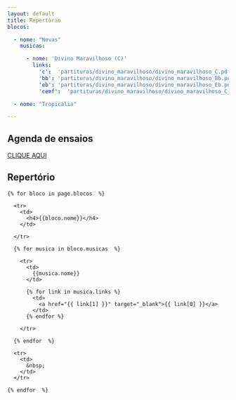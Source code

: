 ```yaml
---
layout: default
title: Repertório
blocos:

  - nome: "Novas"
    musicas:

      - nome: 'Divino Maravilhoso (C)'
        links:
          'c':  'partituras/divino_maravilhoso/divino_maravilhoso_C.pdf'
          'bb': 'partituras/divino_maravilhoso/divino_maravilhoso_Bb.pdf'
          'eb': 'partituras/divino_maravilhoso/divino_maravilhoso_Eb.pdf'
          'cemf':  'partituras/divino_maravilhoso/divino_maravilhoso_C_clave_Fa.pdf'

  - nome: "Tropicália"

---
```




<style type="text/css" media="screen">
  td {
    padding: 5px 10px;
  }

  h4 {
    font-size: 1.5em;
    font-weight: bold;
    margin-top:30px;
  }
</style>



## Agenda de ensaios

  [CLIQUE AQUI](/VQF_2018_ensaios.pdf)

## Repertório

  <table>

    {% for bloco in page.blocos  %}

      <tr>
        <td>
          <h4>{{bloco.nome}}</h4>
        </td>

<!--         {% if bloco.musicas  %}
          <td colspan='3'>
            Partituras
          </td>
        {% endif %}
 -->
      </tr>

      {% for musica in bloco.musicas  %}

        <tr>
          <td>
            {{musica.nome}}
          </td>

          {% for link in musica.links %}
            <td>
              <a href="{{ link[1] }}" target="_blank">{{ link[0] }}</a>
            </td>
          {% endfor %}

        </tr>

      {% endfor  %}

      <tr>
        <td>
          &nbsp;
        </td>
      </tr>

    {% endfor  %}


  </table>
